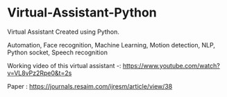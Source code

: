 # Virtual-Assistant-Python
Virtual Assistant Created using Python.

Automation, Face recognition, Machine Learning, Motion detection, NLP, Python socket, Speech recognition


Working video of this virtual assistant -: https://www.youtube.com/watch?v=VL8vPz2Rpe0&t=2s

Paper : https://journals.resaim.com/ijresm/article/view/38

